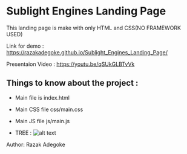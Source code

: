 # Sublight Engines Landing Page

This landing page is make with only HTML and CSS(NO FRAMEWORK USED)

Link for demo : https://razakadegoke.github.io/Sublight_Engines_Landing_Page/

Presentaion Video : https://youtu.be/qSUkGLBTvVk


## Things to know about the project : 

* Main file is index.html   

* Main CSS file css/main.css

* Main JS file js/main.js

* TREE :
![alt text](https://github.com/razakadegoke/Sublight_Engines_Landing_Page/blob/main/assets/Capture%20d%E2%80%99e%CC%81cran%2C%20le%202022-08-02%20a%CC%80%2011.46.42.png)

Author: Razak Adegoke
